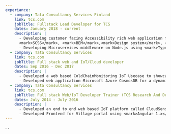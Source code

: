 ```yaml
---
experiance:
  - company: Tata Consultancy Services Finland
    link: tcs.com
    jobTitle: Fullstack Lead Developer for TCS
    dates: January 2018 - current
    description: |
      - Developing customer facing Accessibility rich web application for clients in <mark>Angular 10</mark>, <mark>Bootstrap 4</mark>,
      <mark>SCSS</mark>, <mark>BEM</mark>,<mark>Design system</mark>, <mark>Nx monorepo</mark>
      - Developing Microservices middleware on Node.js using <mark>Typescript</mark>, <mark>Reddis</mark>, <mark>Kubernetes</mark>, <mark>Docker</mark>, <mark>Swagger</mark>, <mark>IBM API Connect</mark>, <mark>Splunk</mark> , <mark>Express.js</mark> , <mark>Jest</mark>, <mark>MongoDb</mark> as backend database.
  - company: Tata Consultancy Services
    link: tcs.com
    jobTitle: Full stack web and IoT/Cloud developer
    dates: Sep 2016 - Dec 2017
    description: |
      - Developed a web based ColdChainMonitoring IoT Usecase to showcase DESSs ability to devlop and deliver rapid IoT solutions to clients over cloudplatform (Amazon AWS) using <mark>HTML5</mark>, <mark>CSS3</mark>, <mark>Angular </mark>4, <mark>Node.js</mark>, <mark>D3.js</mark>, <mark>Express</mark>, <mark>DynamoDB</mark>, <mark>AWS EC2,</mark> <mark>AWS IOT HUB</mark>, <mark>AWS Lambda</mark>, <mark>AWS SNS</mark>, <mark>S3</mark>, <mark> Intel Eddison</mark>, <mark>Websockets</mark>, <mark>Bootstrap 4</mark>.
      - Developed web application Microsoft Azure CosmosDB for a dynamic multitenent client product using <mark>HTML5</mark>, <mark>CSS3</mark>, <mark>Angular4</mark>, <mark>Bootstrap4</mark>, <mark>Kendo UI</mark>, <mark>Node.js</mark>, <mark>Typescript</mark>, <mark>Webpack</mark>.
  - company: Tata Consultancy Services
    link: tcs.com
    jobTitle: Full stack Web/IoT Developer Trainer (TCS Research And Development Center(Ignite Labs))
    dates: July 2014 - July 2016
    description: |
      - Developed an end to end web based IoT platform called CloudSense where a user can register and setup its IP enabled IoT device/s and can connect IoT device over internet so that it can monitor, control the device in real time through the portal as well as visualize the device telemetric data on the portal using <mark>J2EE</mark>, <mark>HTML5</mark>, <mark>CSS3</mark>, <mark>Node.js</mark>, <mark>Javascript</mark>, <mark>JQuery</mark>, <mark>D3.js</mark>, <mark>NVD3.js</mark>, <mark>websockets</mark>, <mark>MongoDb</mark>, <mark>Arduino</mark>, <mark>Materialize.css</mark>.
      - Developed Frontend for Village portal using <mark>Angular 1.x</mark>, <mark>Bootstrap 2</mark>.
---
```


· 
· 




